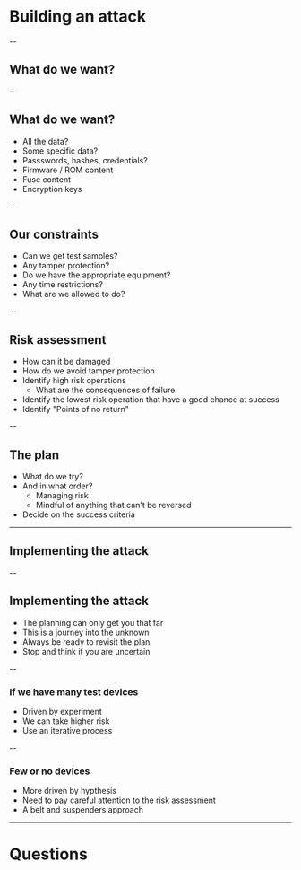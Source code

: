 # Building an attack

--
## What do we want?

--
## What do we want?
- All the data?
- Some specific data?
- Passswords, hashes, credentials?
- Firmware / ROM content
- Fuse content
- Encryption keys

-- 
## Our constraints
- Can we get test samples?
- Any tamper protection?
- Do we have the appropriate equipment?
- Any time restrictions?
- What are we allowed to do?

--
## Risk assessment
- How can it be damaged
- How do we avoid tamper protection
- Identify high risk operations
    - What are the consequences of failure
- Identify the lowest risk operation that have a good chance at success
- Identify "Points of no return"

--
## The plan
- What do we try?
- And in what order?
    - Managing risk
    - Mindful of anything that can't be reversed
- Decide on the success criteria

---
## Implementing the attack

--
## Implementing the attack
- The planning can only get you that far
- This is a journey into the unknown
- Always be ready to revisit the plan
- Stop and think if you are uncertain

--
### If we have many test devices
- Driven by experiment
- We can take higher risk
- Use an iterative process

--
### Few or no devices
- More driven by hypthesis
- Need to pay careful attention to the risk assessment
- A belt and suspenders approach

---
# Questions